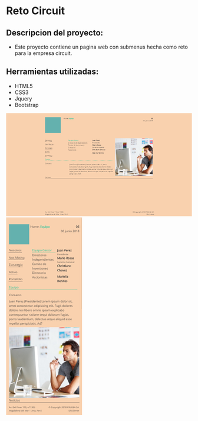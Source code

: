 # Reto Circuit
## **Descripcion del proyecto:**
  - Este proyecto contiene un pagina web con submenus hecha como reto para la empresa circuit.

## **Herramientas utilizadas:**
  - HTML5
  - CSS3
  - Jquery
  - Bootstrap

![RECURSOS](vendors/img/1.png)
![RECURSOS](vendors/img/2.png)
